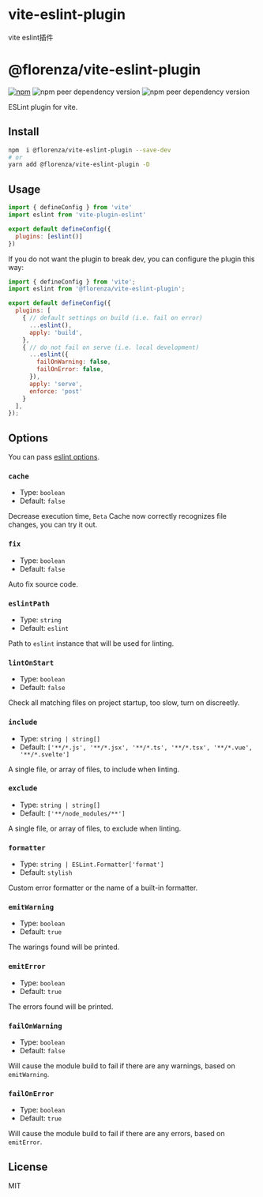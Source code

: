 # vite-eslint-plugin
vite eslint插件
# @florenza/vite-eslint-plugin

[![npm](https://img.shields.io/npm/v/vite-plugin-eslint)](https://www.npmjs.com/package/@florenza/vite-eslint-plugin)
![npm peer dependency version](https://img.shields.io/npm/dependency-version/vite-plugin-eslint/peer/vite)
![npm peer dependency version](https://img.shields.io/npm/dependency-version/vite-plugin-eslint/peer/eslint)

ESLint plugin for vite.

## Install

```bash
npm  i @florenza/vite-eslint-plugin --save-dev
# or
yarn add @florenza/vite-eslint-plugin -D
```

## Usage

```js
import { defineConfig } from 'vite'
import eslint from 'vite-plugin-eslint'

export default defineConfig({
  plugins: [eslint()]
})
```

If you do not want the plugin to break dev, you can configure the plugin this way: 
```js
import { defineConfig } from 'vite';
import eslint from '@florenza/vite-eslint-plugin';

export default defineConfig({
  plugins: [
    { // default settings on build (i.e. fail on error)
      ...eslint(),
      apply: 'build',
    },
    { // do not fail on serve (i.e. local development)
      ...eslint({
        failOnWarning: false,
        failOnError: false,
      }),
      apply: 'serve',
      enforce: 'post'
    }
  ],
});

```

## Options

You can pass [eslint options](https://eslint.org/docs/developer-guide/nodejs-api#-new-eslintoptions).

### `cache`

- Type: `boolean`
- Default: `false`

Decrease execution time, `Beta` Cache now correctly recognizes file changes, you can try it out.

### `fix`

- Type: `boolean`
- Default: `false`

Auto fix source code.

### `eslintPath`

- Type: `string`
- Default: `eslint`

Path to `eslint` instance that will be used for linting.

### `lintOnStart`

- Type: `boolean`
- Default: `false`

Check all matching files on project startup, too slow, turn on discreetly.

### `include`

- Type: `string | string[]`
- Default: `['**/*.js', '**/*.jsx', '**/*.ts', '**/*.tsx', '**/*.vue', '**/*.svelte']`

A single file, or array of files, to include when linting.

### `exclude`

- Type: `string | string[]`
- Default: `['**/node_modules/**']`

A single file, or array of files, to exclude when linting.

### `formatter`

- Type: `string | ESLint.Formatter['format']`
- Default: `stylish`

Custom error formatter or the name of a built-in formatter.

### `emitWarning`

- Type: `boolean`
- Default: `true`

The warings found will be printed.

### `emitError`

- Type: `boolean`
- Default: `true`

The errors found will be printed.

### `failOnWarning`

- Type: `boolean`
- Default: `false`

Will cause the module build to fail if there are any warnings, based on `emitWarning`.

### `failOnError`

- Type: `boolean`
- Default: `true`

Will cause the module build to fail if there are any errors, based on `emitError`.

## License

MIT
